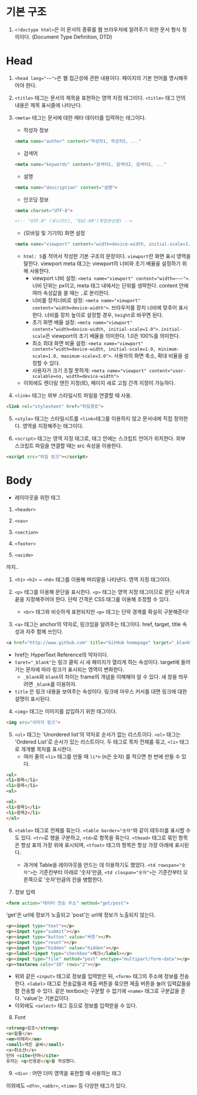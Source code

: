 # 기본 구조 #
1. `<!doctype html>`은 이 문서의 종류를 웹 브라우저에 알려주기 위한 문서 형식 정의이다. (Document Type Definition, DTD)

# Head #
1. `<head lang="~~">`은 웹 접근성에 관한 내용이다. 페이지의 기본 언어를 명시해주어야 한다.

1. `<title>` 태그는 문서의 제목을 표현하는 영역 지정 태그이다. `<title>` 태그 안의 내용은 제목 표시줄에 나타난다.

1. `<meta>` 태그는 문서에 대한 메타 데이터를 입력하는 태그이다.

    * 작성자 정보
    ```html
    <meta name="author" content="작성자1, 작성자2, ..."
    ```
    * 검색어
    ```HTML
    <meta name="keywords" content="검색어1, 검색어2, 검색어3, ..."
    ```
    * 설명
    ```HTML
    <meta name="description" content="설명">
    ```
    * 인코딩 정보
    ```HTML
    <meta charset="UTF-8">

    <!-- "UTF-8" (유니코드), "EUC-KR"(확장완성형) -->
    ```
    * (모바일 및 기기의) 화면 설정
    ```html
    <meta name="viewport" content="width=device-width, initial-scale=1.0">
    ```
    * `html: 5`를 적어서 작성한 기본 구조의 문장이다. `viewport`란 화면 표시 영역을 말한다. viewport meta 태그는 viewport의 너비와 초기 배율을 설정하기 위해 사용한다.
      * viewport 너비 설정: `<meta name="viewport" content="width=~~~">`. 너비 단위는 px이고, meta 태그 내에서는 단위를 생략한다. content 안에 여러 속성값을 쓸 때는 `,`로 분리한다.
      * 너비를 장치너비로 설정: `<meta name="viewport" content="width=device-width">`. 브라우저를 장치 너비에 맞추어 표시한다. 너비를 장치 높이로 설정할 경우, `height`로 바꾸면 된다.
      * 초기 화면 배율 설정: `<meta name="viewport" content="width=device-width, initial-scale=1.0">`. `initial-scale`은 viewport의 초기 배율을 의미한다. 1.0은 100%를 의미한다.
      * 최소 최대 화면 비율 설정: `<meta name="viewport" content="width=device-width, initial-scale=1.0, minimum-scale=1.0, maximum-scale=3.0">`. 사용자의 화면 축소, 확대 비율을 설정할 수 있다.
      * 사용자가 크기 조절 못하게: `<meta name="viewport" content="user-scalable=no, width=device-width">`
    * 이외에도 렌더링 엔진 지정(IE), 페이지 새로 고침 간격 지정이 가능하다.

  1. `<link>` 태그는 외부 스타일시트 파일을 연결할 때 사용.
  ```HTML
  <link rel="stylesheet" href="파일경로">
  ```

  5. `<style>` 태그는 스타일시트를 `<link>`태그를 이용하지 않고 문서내에 직접 정의한다. 영역을 지정해주는 태그이다.

  1. `<script>` 태그는 영역 지정 태그로, 태그 안에는 스크립트 언어가 위치한다. 외부 스크립트 파일을 연결할 때는 src 속성을 이용한다.

  ```HTML
  <script src="파일 링크"></script>
  ```

# Body #

* 레이아웃을 위한 태그

1. `<header>`

1. `<nav>`

1. `<section>`

1. `<footer>`

1. `<aside>`

까지..


1. `<h1>` `<h2>` ~ `<h6>` 태그를 이용해 머리말을 나타낸다. 영역 지정 태그이다.

1. `<p>` 태그를 이용해 문단을 표시한다. `<p>` 태그는 영역 지정 태그이므로 문단 시작과 끝을 지정해주어야 한다. 단락 간격은 CSS 태그를 이용해 조정할 수 있다.
    * `<br>` 태그와 비슷하게 표현되지만 `<p>` 태그는 단락 경계를 확실히 구분해준다!

1. `<a>` 태그는 anchor의 약자로, 링크임을 알려주는 태그이다. href, target, title 속성과 자주 함께 쓰인다.
```HTML
<a href="http://www.github.com" title="GitHub homepage" target="_blank">GitHub</a>
```
  * href는 HyperText Reference의 약자이다.
  * `taret="_blank"`는 링크 클릭 시 새 페이지가 열리게 하는 속성이다. target에 들어가는 문자에 따라 링크가 표시되는 영역이 변화한다.
    * `_blank`와 `blank`의 차이는 frame의 개념을 이해해야 알 수 있다. 새 창을 띄우려면 `_blank`를 이용하자.
  * `title` 은 링크 내용을 보여주는 속성이다. 링크에 마우스 커서를 대면 링크에 대한 설명이 표시된다.
4. `<img>` 태그는 이미지를 삽입하기 위한 태그이다.
```HTML
<img src="이미지 링크">
```

5. `<ul>` 태그는 'Unordered list'의 약자로 순서가 없는 리스트이다. `<ol>` 태그는 'Ordered List'로 순서가 있는 리스트이다. 두 태그로 목차 전체를 묶고, `<li>` 태그로 개개별 목차를 표시한다.
    * 여러 줄의 `<li>` 태그를 만들 때 `li*n` (n은 숫자) 를 적으면 한 번에 만들 수 있다.
```HTML
<ul>
<li>항목</li>
<li>항목</li>
<ul>
```
```HTML
<ol>
<li>항목1</li>
<li>항목2</li>
</ol>
```
6.  `<table>` 태그로 전체를 묶는다. `<table border="숫자"`와 같이 테두리를 표시할 수도 있다. `<tr>`로 행을 구분하고, `<td>`로 항목을 묶는다. `<thead>` 태그로 묶인 항목은 항상 표의 가장 위에 표시되며, `<tfoot>` 태그의 항목은 항상 가장 아래에 표시된다.
    * 과거에 Table을 레이아웃을 만드는 데 이용하기도 했었다. `<td rowspan="숫자">`는 기준칸부터 아래로 '숫자'만큼, `<td clospan="숫자">`는 기준칸부터 오른쪽으로 '숫자'만큼의 칸을 병합한다.

7. 정보 입력
```HTML
<form action="데이터 전송 주소" method="get/post">
```
'get'은 url에 정보가 노출되고 'post'는 url에 정보가 노출되지 않는다.
```HTML
<p><input type="text"></p>
<p><input type="submit"></p>
<p><input type="button" value="버튼"></P>
<p><input type="reset"></p>
<p><input type="hidden" value="hidden"></p>
<p><label><input type="checkbox">체크</label></p>
<p><input type="file" method="post" enctype="multipart/form-data"></p>
<p><textarea cols="10" rows="2"></p>
```
 * 위와 같은 `<input>` 태그로 정보를 입력받은 뒤, `<form>` 태그의 주소에 정보를 전송한다. `<label>` 태그로 전송값들과 제출 버튼을 묶으면 제출 버튼을 눌러 입력값들을 함 전송할 수 있다. 같은 textbox는 구분할 수 없기에 `<name>` 태그로 구분값을 준다. 'value'는 기본값이다.
 * 이외에도 `<select>` 태그 등으로 정보를 입력받을 수 있다.

8. Font
```html
<strong>강조</strong>
<u>밑줄</u>
<em>이태리</em>
<small>작은 글씨</small>
<s>취소선</s>
단어 <cite>단어</cite>
유저는 <q>인용문</q>을 작성했다.

```

9. `<div>` : 어떤 더미 영역을 표현할 때 사용하는 태그

이외에도 `<dfn>`, `<abbr>`, `<time>` 등 다양한 태그가 있다.
